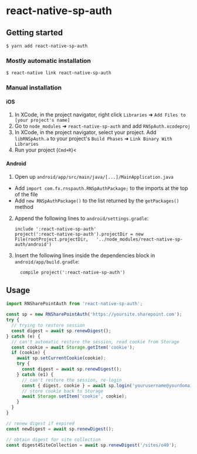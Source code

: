 # react-native-sp-auth

## Getting started

`$ yarn add react-native-sp-auth`

### Mostly automatic installation

`$ react-native link react-native-sp-auth`

### Manual installation

#### iOS

1. In XCode, in the project navigator, right click `Libraries` ➜ `Add Files to [your project's name]`
2. Go to `node_modules` ➜ `react-native-sp-auth` and add `RNSpAuth.xcodeproj`
3. In XCode, in the project navigator, select your project. Add `libRNSpAuth.a` to your project's `Build Phases` ➜ `Link Binary With Libraries`
4. Run your project (`Cmd+R`)<

#### Android

1. Open up `android/app/src/main/java/[...]/MainApplication.java`

- Add `import com.fx.rnspauth.RNSpAuthPackage;` to the imports at the top of the file
- Add `new RNSpAuthPackage()` to the list returned by the `getPackages()` method

2. Append the following lines to `android/settings.gradle`:
   ```
   include ':react-native-sp-auth'
   project(':react-native-sp-auth').projectDir = new File(rootProject.projectDir, 	'../node_modules/react-native-sp-auth/android')
   ```
3. Insert the following lines inside the dependencies block in `android/app/build.gradle`:
   ```
     compile project(':react-native-sp-auth')
   ```

## Usage

```typescript
import RNSharePointAuth from 'react-native-sp-auth';

const sp = new RNSharePointAuth('https://yoursite.sharepoint.com');
try {
  // trying to restore session
  const digest = await sp.renewDigest();
} catch (e) {
  // can't automatic restore the session, read cookie from Storage
  const cookie = await Storage.getItem('cookie');
  if (cookie) {
    await sp.setCurrentCookie(cookie);
    try {
      const digest = await sp.renewDigest();
    } catch (e1) {
      // can't restore the session, re-login
      const { digest, cookie } = await sp.login('yourusername@yourdomain', 'yourpassword');
      // store cookie back to Storage
      await Storage.setItem('cookie', cookie);
    }
  }
}

// renew digest if expired
const newDigest = await sp.renewDigest();

// obtain digest for site collection
const digest4SiteCollection = await sp.renewDigest('/sites/o40');
```
